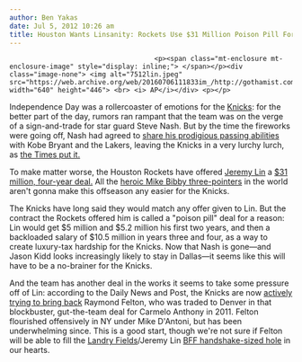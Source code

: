 ```yaml
---
author: Ben Yakas
date: Jul 5, 2012 10:26 am
title: Houston Wants Linsanity: Rockets Use $31 Million Poison Pill For Jeremy Lin
---
```


	
										<p><span class="mt-enclosure mt-enclosure-image" style="display: inline;"> </span></p><div class="image-none"> <img alt="7512lin.jpeg" src="https://web.archive.org/web/20160706111833im_/http://gothamist.com/attachments/byakas/7512lin.jpeg" width="640" height="446"> <br> <i> AP</i></div> <p></p>

<p>Independence Day was a rollercoaster of emotions for the <a href="https://web.archive.org/web/20160706111833/http://gothamist.com/tags/knicks">Knicks</a>: for the better part of the day, rumors ran rampant that the team was on the verge of a sign-and-trade for star guard Steve Nash. But by the time the fireworks were going off, Nash had agreed to <a href="https://web.archive.org/web/20160706111833/http://espn.go.com/los-angeles/nba/story/_/id/8130840/steve-nash-headed-los-angeles-lakers-sign-trade-deal">share his prodigious passing abilities</a> with Kobe Bryant and the Lakers, leaving the Knicks in a very lurchy lurch, as <a href="https://web.archive.org/web/20160706111833/http://www.nytimes.com/2012/07/05/sports/basketball/nash-heads-to-lakers-leaving-knicks-in-lurch.html">the Times put it.</a> </p>

<p>To make matter worse, the Houston Rockets have offered <a href="https://web.archive.org/web/20160706111833/http://gothamist.com/tags/jeremylin">Jeremy Lin</a> a <a href="https://web.archive.org/web/20160706111833/http://www.nypost.com/p/sports/knicks/rocket_man_5uRfOZyrqV2UL8HcwZXsnK">$31 million, four-year deal.</a> All the <a href="https://web.archive.org/web/20160706111833/http://gothamist.com/2012/05/06/knicksheat_game_4_in_real_time_mise.php">heroic Mike Bibby three-pointers</a> in the world aren&apos;t gonna make this offseason any easier for the Knicks.</p>

<p>The Knicks have long said they would match any offer given to Lin. But the contract the Rockets offered him is called a &quot;poison pill&quot; deal for a reason: Lin would get $5 million and $5.2 million his first two years, and then a backloaded salary of $10.5 million in years three and four, as a way to create luxury-tax hardship for the Knicks. Now that Nash is gone&#x2014;and Jason Kidd looks increasingly likely to stay in Dallas&#x2014;it seems like this will have to be a no-brainer for the Knicks. </p>

<p>And the team has another deal in the works it seems to take some pressure off of Lin: according to the Daily News and Post, the Knicks are now <a href="https://web.archive.org/web/20160706111833/http://www.nydailynews.com/sports/basketball/knicks/ny-knicks-favorites-sign-free-agent-point-guard-raymond-felton-source-article-1.1108210?localLinksEnabled=false">actively trying to bring back</a> Raymond Felton, who was traded to Denver in that blockbuster, gut-the-team deal for Carmelo Anthony in 2011. Felton flourished offensively in NY under Mike D&apos;Antoni, but has been underwhelming since. This is a good start, though we&apos;re not sure if Felton will be able to fill the <a href="https://web.archive.org/web/20160706111833/http://espn.go.com/new-york/nba/story/_/id/8126737/2012-nba-free-agency-toronto-raptors-new-york-knicks-landry-fields-verbal-deal-sources-say">Landry Fields</a>/Jeremy Lin <a href="https://web.archive.org/web/20160706111833/http://gothamist.com/2012/02/09/linsanity_now_is_jeremy_lin_the_tim.php">BFF handshake-sized hole</a> in our hearts. <br>
</p>					
										
									
				